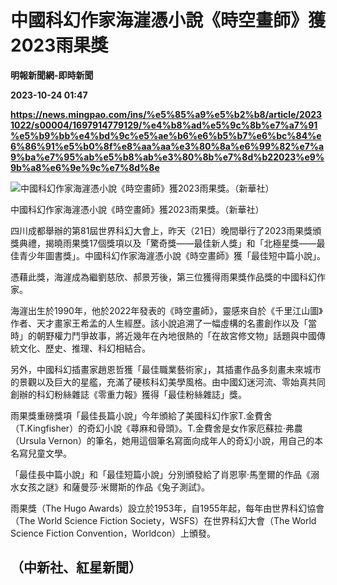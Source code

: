 # 中國科幻作家海漄憑小說《時空畫師》獲2023雨果獎
**明報新聞網-即時新聞**

**2023-10-24 01:47**

**https://news.mingpao.com/ins/%e5%85%a9%e5%b2%b8/article/20231022/s00004/1697914779129/%e4%b8%ad%e5%9c%8b%e7%a7%91%e5%b9%bb%e4%bd%9c%e5%ae%b6%e6%b5%b7%e6%bc%84%e6%86%91%e5%b0%8f%e8%aa%aa%e3%80%8a%e6%99%82%e7%a9%ba%e7%95%ab%e5%b8%ab%e3%80%8b%e7%8d%b22023%e9%9b%a8%e6%9e%9c%e7%8d%8e**

![中國科幻作家海漄憑小說《時空畫師》獲2023雨果獎。（新華社）](https://fs.mingpao.com/ins/20231022/s00004/440e66009cbeef82b38cefa9dbd3d7fa.jpg)

中國科幻作家海漄憑小說《時空畫師》獲2023雨果獎。（新華社）

四川成都舉辦的第81屆世界科幻大會上，昨天（21日）晚間舉行了2023雨果獎頒獎典禮，揭曉雨果獎17個獎項以及「驚奇獎——最佳新人獎」和「北極星獎——最佳青少年圖書獎」。中國科幻作家海漄憑小說《時空畫師》獲「最佳短中篇小說」。

憑藉此獎，海漄成為繼劉慈欣、郝景芳後，第三位獲得雨果獎作品獎的中國科幻作家。

海漄出生於1990年，他於2022年發表的《時空畫師》，靈感來自於《千里江山圖》作者、天才畫家王希孟的人生經歷。該小說追溯了一幅虛構的名畫創作以及「當時」的朝野權力鬥爭故事，將近幾年在內地很熱的「在故宮修文物」話題與中國傳統文化、歷史、推理、科幻相結合。

另外，中國科幻插畫家趙恩哲獲「最佳職業藝術家」，其插畫作品多刻畫未來城市的景觀以及巨大的星艦，充滿了硬核科幻美學風格。由中國幻迷河流、零始真共同創辦的科幻粉絲雜誌《零重力報》獲得「最佳粉絲雜誌」獎。

雨果獎重磅獎項「最佳長篇小說」今年頒給了美國科幻作家T.金費舍（T.Kingfisher）的奇幻小說《蕁麻和骨頭》。T.金費舍是女作家厄蘇拉·弗農（Ursula Vernon）的筆名，她用這個筆名寫面向成年人的奇幻小說，用自己的本名寫兒童文學。

「最佳長中篇小說」和「最佳短篇小說」分別頒發給了肖恩寧·馬奎爾的作品《溺水女孩之謎》和薩曼莎·米爾斯的作品《兔子測試》。

雨果獎（The Hugo Awards）設立於1953年，自1955年起，每年由世界科幻協會（The World Science Fiction Society，WSFS）在世界科幻大會（The World Science Fiction Convention，Worldcon）上頒發。

（中新社、紅星新聞）
----------